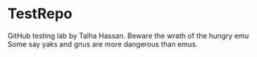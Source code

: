 # TestRepo
GitHub testing lab by Talha Hassan.
Beware the wrath of the hungry emu
Some say yaks and gnus are more dangerous than emus.
